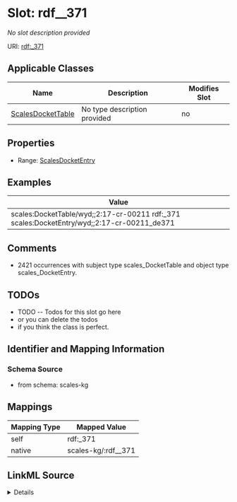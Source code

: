 

# Slot: rdf__371


_No slot description provided_





URI: [rdf:_371](http://www.w3.org/1999/02/22-rdf-syntax-ns#_371)



<!-- no inheritance hierarchy -->





## Applicable Classes

| Name | Description | Modifies Slot |
| --- | --- | --- |
| [ScalesDocketTable](../classes/ScalesDocketTable.md) | No type description provided |  no  |







## Properties

* Range: [ScalesDocketEntry](../classes/ScalesDocketEntry.md)






## Examples

| Value |
| --- |
| scales:DocketTable/wyd;;2:17-cr-00211 rdf:_371 scales:DocketEntry/wyd;;2:17-cr-00211_de371 |

## Comments

* 2421 occurrences with subject type scales_DocketTable and object type scales_DocketEntry.

## TODOs

* TODO -- Todos for this slot go here
* or you can delete the todos
* if you think the class is perfect.

## Identifier and Mapping Information







### Schema Source


* from schema: scales-kg




## Mappings

| Mapping Type | Mapped Value |
| ---  | ---  |
| self | rdf:_371 |
| native | scales-kg/:rdf__371 |




## LinkML Source

<details>
```yaml
name: rdf__371
description: No slot description provided
todos:
- TODO -- Todos for this slot go here
- or you can delete the todos
- if you think the class is perfect.
comments:
- 2421 occurrences with subject type scales_DocketTable and object type scales_DocketEntry.
examples:
- value: scales:DocketTable/wyd;;2:17-cr-00211 rdf:_371 scales:DocketEntry/wyd;;2:17-cr-00211_de371
from_schema: scales-kg
rank: 1000
slot_uri: rdf:_371
alias: rdf__371
domain_of:
- scales_DocketTable
range: scales_DocketEntry

```
</details>